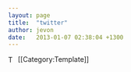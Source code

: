 ```yaml
---
layout: page
title:  "twitter"
author: jevon
date:   2013-01-07 02:38:04 +1300
---
```


<img src="/w/img/socialmedia/twitter-16x16.png" width="16" height="16" style="vertical-align: text-bottom;" alt="Twitter Icon"> [[Category:Template]]